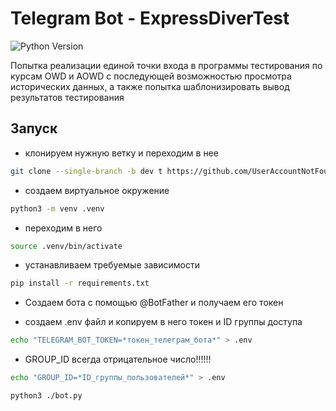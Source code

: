 # Telegram Bot - ExpressDiverTest

![Python Version](https://img.shields.io/badge/python-3.11.2-blue.svg)

Попытка реализации единой точки входа в программы тестирования по курсам OWD и AOWD с последующей возможностью просмотра исторических данных, а также попытка шаблонизировать вывод результатов тестирования


## Запуск

* клонируем нужную ветку и переходим в нее
``` bash
git clone --single-branch -b dev t https://github.com/UserAccountNotFound/tg_bot-diver-test.git /opt/tgBot-EDT && cd /opt/tgBot-EDT
```

* создаем виртуальное окружение
``` bash
python3 -m venv .venv
```

* переходим в него
``` bash
source .venv/bin/activate
```

* устанавливаем требуемые зависимости
``` bash
pip install -r requirements.txt
```

* Создаем бота с помощью @BotFather и получаем его токен

* создаем .env файл и копируем в него токен и ID группы доступа
``` bash
echo "TELEGRAM_BOT_TOKEN=*токен_телеграм_бота*" > .env
```
* GROUP_ID всегда отрицательное число!!!!!!
``` bash
echo "GROUP_ID=*ID_группы_пользователей*" > .env
```


``` bash
python3 ./bot.py
```